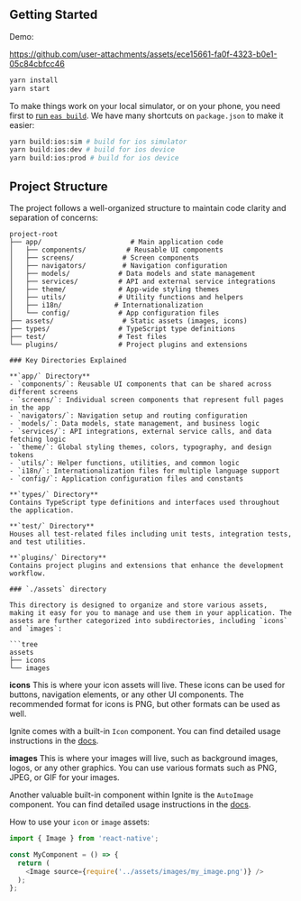 
## Getting Started

Demo:

https://github.com/user-attachments/assets/ece15661-fa0f-4323-b0e1-05c84cbfcc46


```bash
yarn install
yarn start
```

To make things work on your local simulator, or on your phone, you need first to [run `eas build`](https://github.com/infinitered/ignite/blob/master/docs/expo/EAS.md). We have many shortcuts on `package.json` to make it easier:

```bash
yarn build:ios:sim # build for ios simulator
yarn build:ios:dev # build for ios device
yarn build:ios:prod # build for ios device
```

## Project Structure

The project follows a well-organized structure to maintain code clarity and separation of concerns:

```tree
project-root
├── app/                      # Main application code
│   ├── components/          # Reusable UI components
│   ├── screens/            # Screen components
│   ├── navigators/         # Navigation configuration
│   ├── models/            # Data models and state management
│   ├── services/          # API and external service integrations
│   ├── theme/             # App-wide styling themes
│   ├── utils/             # Utility functions and helpers
│   ├── i18n/             # Internationalization
│   └── config/            # App configuration files
├── assets/                 # Static assets (images, icons)
├── types/                 # TypeScript type definitions
├── test/                  # Test files
└── plugins/               # Project plugins and extensions

### Key Directories Explained

**`app/` Directory**
- `components/`: Reusable UI components that can be shared across different screens
- `screens/`: Individual screen components that represent full pages in the app
- `navigators/`: Navigation setup and routing configuration
- `models/`: Data models, state management, and business logic
- `services/`: API integrations, external service calls, and data fetching logic
- `theme/`: Global styling themes, colors, typography, and design tokens
- `utils/`: Helper functions, utilities, and common logic
- `i18n/`: Internationalization files for multiple language support
- `config/`: Application configuration files and constants

**`types/` Directory**
Contains TypeScript type definitions and interfaces used throughout the application.

**`test/` Directory**
Houses all test-related files including unit tests, integration tests, and test utilities.

**`plugins/` Directory**
Contains project plugins and extensions that enhance the development workflow.

### `./assets` directory

This directory is designed to organize and store various assets, making it easy for you to manage and use them in your application. The assets are further categorized into subdirectories, including `icons` and `images`:

```tree
assets
├── icons
└── images
```

**icons**
This is where your icon assets will live. These icons can be used for buttons, navigation elements, or any other UI components. The recommended format for icons is PNG, but other formats can be used as well.

Ignite comes with a built-in `Icon` component. You can find detailed usage instructions in the [docs](https://github.com/infinitered/ignite/blob/master/docs/boilerplate/app/components/Icon.md).

**images**
This is where your images will live, such as background images, logos, or any other graphics. You can use various formats such as PNG, JPEG, or GIF for your images.

Another valuable built-in component within Ignite is the `AutoImage` component. You can find detailed usage instructions in the [docs](https://github.com/infinitered/ignite/blob/master/docs/Components-AutoImage.md).

How to use your `icon` or `image` assets:

```typescript
import { Image } from 'react-native';

const MyComponent = () => {
  return (
    <Image source={require('../assets/images/my_image.png')} />
  );
};
```
